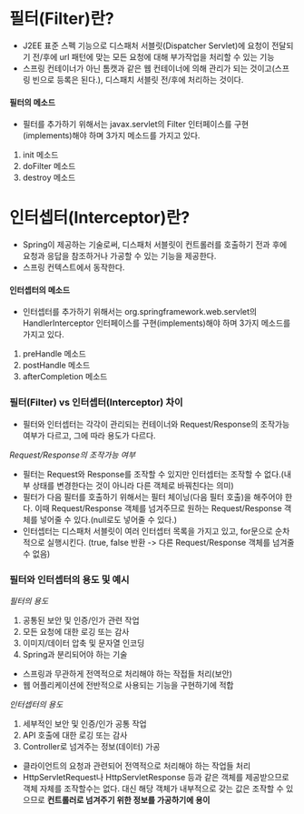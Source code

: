 # 필터(Filter)란?

- J2EE 표준 스펙 기능으로 디스패처 서블릿(Dispatcher Servlet)에 요청이 전달되기 전/후에 url 패턴에 맞는 모든 요청에 대해 부가작업을 처리할 수 있는 기능
- 스프링 컨테이너가 아닌 톰캣과 같은 웹 컨테이너에 의해 관리가 되는 것이고(스프링 빈으로 등록은 된다.), 디스패치 서블릿 전/후에 처리하는 것이다.

#### 필터의 메소드

- 필터를 추가하기 위해서는 javax.servlet의 Filter 인터페이스를 구현(implements)해야 하며 3가지 메소드를 가지고 있다.

1. init 메소드
2. doFilter 메소드
3. destroy 메소드

# 인터셉터(Interceptor)란?

- Spring이 제공하는 기술로써, 디스패처 서블릿이 컨트롤러를 호출하기 전과 후에 요청과 응답을 참조하거나 가공할 수 있는 기능을 제공한다.
- 스프링 컨텍스트에서 동작한다.

#### 인터셉터의 메소드

- 인터셉터를 추가하기 위해서는 org.springframework.web.servlet의 HandlerInterceptor 인터페이스를 구현(implements)해야 하며 3가지 메소드를 가지고 있다.

1. preHandle 메소드
2. postHandle 메소드
3. afterCompletion 메소드

### 필터(Filter) vs 인터셉터(Interceptor) 차이

- 필터와 인터셉터는 각각이 관리되는 컨테이너와 Request/Response의 조작가능 여부가 다르고, 그에 따라 용도가 다르다.

*Request/Response의 조작가능 여부*

- 필터는 Request와 Response를 조작할 수 있지만 인터셉터는 조작할 수 없다.(내부 상태를 변경한다는 것이 아니라 다른 객체로 바꿔친다는 의미)
- 필터가 다음 필터를 호출하기 위해서는 필터 체이닝(다음 필터 호출)을 해주어야 한다. 이때 Request/Response 객체를 넘겨주므로 원하는 Request/Response 객체를 넣어줄 수 있다.(null로도 넣어줄 수 있다.)
- 인터셉터는 디스패처 서블릿이 여러 인터셉터 목록을 가지고 있고, for문으로 순차적으로 실행시킨다. (true, false 반환 -> 다른 Request/Response 객체를 넘겨줄 수 없음)

### 필터와 인터셉터의 용도 및 예시

*필터의 용도*

1. 공통된 보안 및 인증/인가 관련 작업
2. 모든 요청에 대한 로깅 또는 감사
3. 이미지/데이터 압축 및 문자열 인코딩
4. Spring과 분리되어야 하는 기술

- 스프링과 무관하게 전역적으로 처리해야 하는 작접들 처리(보안)
- 웹 어플리케이션에 전반적으로 사용되는 기능을 구현하기에 적합

*인터셉터의 용도*

1. 세부적인 보안 및 인증/인가 공통 작업
2. API 호출에 대한 로깅 또는 감사
3. Controller로 넘겨주는 정보(데이터) 가공

- 클라이언트의 요청과 관련되어 전역적으로 처리해야 하는 작업들 처리
- HttpServletRequest나 HttpServletResponse 등과 같은 객체를 제공받으므로 객체 자체를 조작할수는 없다. 대신 해당 객체가 내부적으로 갖는 값은 조작할 수 있으므로 **컨트롤러로 넘겨주기 위한 정보를 가공하기에 용이**

